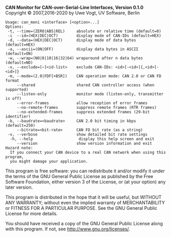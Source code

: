 __CAN Monitor for CAN-over-Serial-Line Interfaces, Version 0.1.0__ \
Copyright &copy; 2007,2016-2020 by Uwe Vogt, UV Software, Berlin

```
Usage: can_moni <interface> [<option>...]
Options:
 -t, --time=(ZERO|ABS|REL)     absolute or relative time (default=0)
 -i  --id=(HEX|DEC|OCT)        display mode of CAN-IDs (default=HEX)
 -d, --data=(HEX|DEC|OCT)      display mode of data bytes (default=HEX)
 -a, --ascii=(ON|OFF)          display data bytes in ASCII (default=ON)
 -w, --wrap=(NO|8|10|16|32|64) wraparound after n data bytes (default=NO)
 -x, --exclude=[~]<id-list>    exclude CAN-IDs: <id>[-<id>]{,<id>[-<id>]}
 -m, --mode=(2.0|FDF[+BSR])    CAN operation mode: CAN 2.0 or CAN FD format
     --shared                  shared CAN controller access (when supported)
     --listen-only             monitor mode (listen-only, transmitter is off)
     --error-frames            allow reception of error frames
     --no-remote-frames        suppress remote frames (RTR frames)
     --no-extended-frames      suppress extended frames (29-bit identifier)
 -b, --baudrate=<baudrate>     CAN 2.0 bit timing in kbps (default=250)
     --bitrate=<bit-rate>      CAN FD bit rate (as a string)
 -v, --verbose                 show detailed bit rate settings
  -h, --help                    display this help screen and exit
     --version                 show version information and exit
Hazard note:
  If you connect your CAN device to a real CAN network when using this program,
  you might damage your application.
```

This program is free software: you can redistribute it and/or modify
it under the terms of the GNU General Public License as published by
the Free Software Foundation, either version 3 of the License, or
(at your option) any later version.

This program is distributed in the hope that it will be useful,
but WITHOUT ANY WARRANTY; without even the implied warranty of
MERCHANTABILITY or FITNESS FOR A PARTICULAR PURPOSE.  See the
GNU General Public License for more details.

You should have received a copy of the GNU General Public License
along with this program.  If not, see <http://www.gnu.org/licenses/>.
